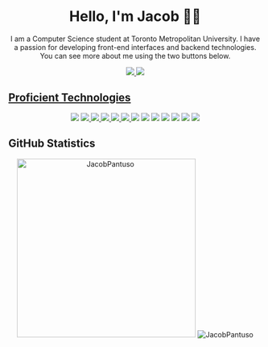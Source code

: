 <h1 align="center"fds>Hello, I'm Jacob 👋🏼</h1>
<p align="center">I am a Computer Science student at Toronto Metropolitan University. I have a passion for developing front-end interfaces and backend technologies. You can see more about me using the two buttons below.</p>
<p float="left" align = "center">
  <a href="https://www.linkedin.com/in/jacob-pantuso-054b06156/"><img src="https://img.shields.io/badge/LinkedIn-0077B5?style=for-the-badge&logo=linkedin&logoColor=white"/>
  <a href="http://www.jacobpantuso.ca"><img src="https://img.shields.io/badge/Portfolio-%23000000.svg?style=for-the-badge&logo=firefox&logoColor=#FF7139"/>  
</p>
<h2>Proficient Technologies</h2>
    <p float="left" align="center">
      <a href="https://www.swift.org" style="text-decoration: none;"><img src="https://img.shields.io/badge/Swift-FA7343?style=for-the-badge&logo=swift&logoColor=whit"/>
      <a href="https://www.w3schools.com/html/"><img src="https://img.shields.io/badge/HTML5-E34F26?style=for-the-badge&logo=html5&logoColor=white"/>
      <a href="https://www.w3schools.com/css/"><img src="https://img.shields.io/badge/CSS3-1572B6?style=for-the-badge&logo=css3&logoColor=white"/>
      <a href="https://www.javascript.com"><img src="https://img.shields.io/badge/JavaScript-323330?style=for-the-badge&logo=javascript&logoColor=F7DF1"/>
      <a href="https://www.python.org"><img src="https://img.shields.io/badge/Python-FFD43B?style=for-the-badge&logo=python&logoColor=blue"/>
      <a href="https://www.java.com"><img src="https://img.shields.io/badge/Java-ED8B00?style=for-the-badge&logo=java&logoColor=white"/>
      <a><img src="https://img.shields.io/badge/C-00599C?style=for-the-badge&logo=c&logoColor=white"></a>
      <a><img src="https://img.shields.io/badge/PHP-777BB4?style=for-the-badge&logo=php&logoColor=white"></a>
      <a><img src="https://img.shields.io/badge/C%2B%2B-00599C?style=for-the-badge&logo=c%2B%2B&logoColor=white"></a>
      <a><img src="https://img.shields.io/badge/Reactjs-35495E?style=for-the-badge&logo=react&logoColor=4FC08D"></a>
      <a><img src="https://img.shields.io/badge/Vue.js-35495E?style=for-the-badge&logo=vue.js&logoColor=4FC08D"></a>
      <a><img src="https://img.shields.io/badge/Django-092E20?style=for-the-badge&logo=django&logoColor=white"></a>
      <a><img src="https://img.shields.io/badge/MongoDB-4EA94B?style=for-the-badge&logo=mongodb&logoColor=white"></a>
    </p>
<h2>GitHub Statistics</h2>
<p float="left" align = "center">
  <img src="https://github-readme-stats-sigma-five.vercel.app/api?username=JacobPantuso&show_icons=true&locale=en&theme=dark" alt="JacobPantuso" width="355" />
  <img src="https://github-readme-stats-sigma-five.vercel.app/api/top-langs?username=JacobPantuso&show_icons=true&locale=en&layout=compact&theme=dark&hide-border=true" alt="JacobPantuso"/>
</p>
